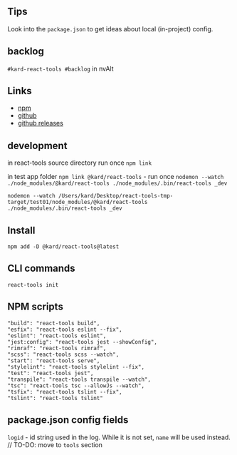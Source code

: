 ## Tips

Look into the `package.json` to get ideas about local (in-project) config.

## backlog

`#kard-react-tools #backlog` in nvAlt

## Links

* [npm](https://www.npmjs.com/package/@kard/react-tools)
* [github](https://github.com/dkarmalita/kard-react-tools/tree/master)
* [github releases](https://github.com/dkarmalita/kard-react-tools/releases)

## development

in react-tools source directory run once
`npm link`

in test app folder
`npm link @kard/react-tools` - run once
`nodemon --watch ./node_modules/@kard/react-tools ./node_modules/.bin/react-tools _dev`

`nodemon --watch /Users/kard/Desktop/react-tools-tmp-target/test01/node_modules/@kard/react-tools ./node_modules/.bin/react-tools _dev`

## Install

`npm add -D @kard/react-tools@latest`

## CLI commands

`react-tools init`

## NPM scripts

    "build": "react-tools build",
    "esfix": "react-tools eslint --fix",
    "eslint": "react-tools eslint",
    "jest:config": "react-tools jest --showConfig",
    "rimraf": "react-tools rimraf",
    "scss": "react-tools scss --watch",
    "start": "react-tools serve",
    "stylelint": "react-tools stylelint --fix",
    "test": "react-tools jest",
    "transpile": "react-tools transpile --watch",
    "tsc": "react-tools tsc --allowJs --watch",
    "tsfix": "react-tools tslint --fix",
    "tslint": "react-tools tslint"

## package.json config fields

`logid` - id string used in the log. While it is not set, `name` will be used instead.
// TO-DO: move to `tools` section



